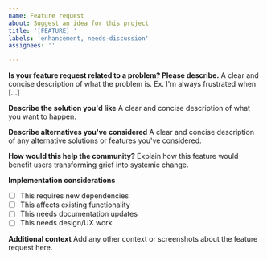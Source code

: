 ```yaml
---
name: Feature request
about: Suggest an idea for this project
title: '[FEATURE] '
labels: 'enhancement, needs-discussion'
assignees: ''

---
```


**Is your feature request related to a problem? Please describe.**
A clear and concise description of what the problem is. Ex. I'm always frustrated when [...]

**Describe the solution you'd like**
A clear and concise description of what you want to happen.

**Describe alternatives you've considered**
A clear and concise description of any alternative solutions or features you've considered.

**How would this help the community?**
Explain how this feature would benefit users transforming grief into systemic change.

**Implementation considerations**
- [ ] This requires new dependencies
- [ ] This affects existing functionality
- [ ] This needs documentation updates
- [ ] This needs design/UX work

**Additional context**
Add any other context or screenshots about the feature request here.
